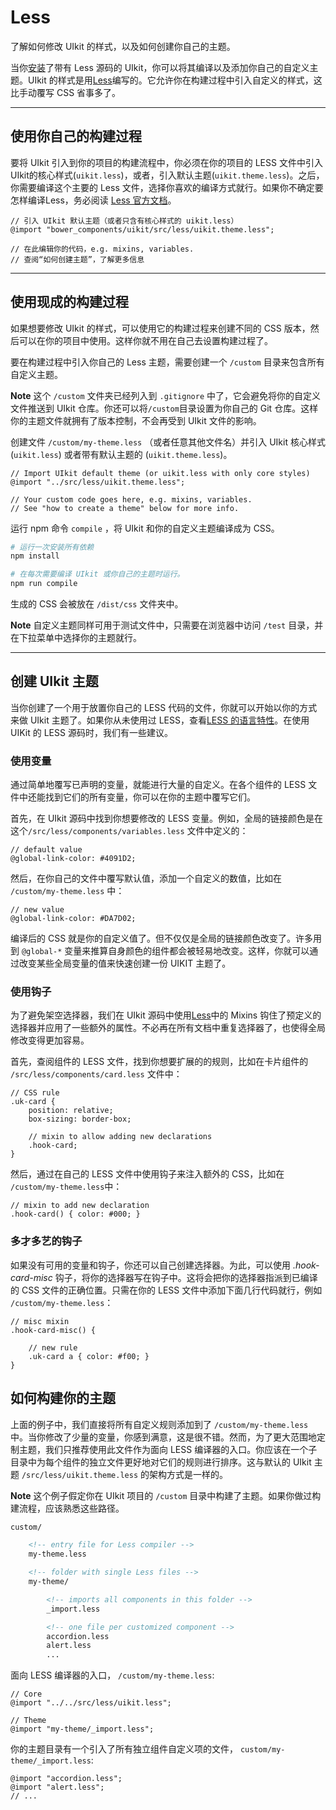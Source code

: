 # Less

<p class="uk-text-lead">了解如何修改 UIkit 的样式，以及如何创建你自己的主题。</p>

当你[安装](installation.md)了带有 Less 源码的 UIkit，你可以将其编译以及添加你自己的自定义主题。UIkit 的样式是用[Less](http://lesscss.org/)编写的。它允许你在构建过程中引入自定义的样式，这比手动覆写 CSS 省事多了。

***

## 使用你自己的构建过程

要将 UIkit 引入到你的项目的构建流程中，你必须在你的项目的 LESS 文件中引入UIkit的核心样式(`uikit.less`)，或者，引入默认主题(`uikit.theme.less`)。之后，你需要编译这个主要的 Less 文件，选择你喜欢的编译方式就行。如果你不确定要怎样编译Less，务必阅读 [Less 官方文档](http://lesscss.org/usage/)。

```less
// 引入 UIkit 默认主题（或者只含有核心样式的 uikit.less）
@import "bower_components/uikit/src/less/uikit.theme.less";

// 在此编辑你的代码，e.g. mixins, variables.
// 查阅“如何创建主题”，了解更多信息
```

***

## 使用现成的构建过程

如果想要修改 UIkit 的样式，可以使用它的构建过程来创建不同的 CSS 版本，然后可以在你的项目中使用。这样你就不用在自己去设置构建过程了。

要在构建过程中引入你自己的 Less 主题，需要创建一个 `/custom` 目录来包含所有自定义主题。

**Note** 这个 `/custom` 文件夹已经列入到 `.gitignore` 中了，它会避免将你的自定义文件推送到 UIkit 仓库。你还可以将`/custom`目录设置为你自己的 Git 仓库。这样你的主题文件就拥有了版本控制，不会再受到 UIkit 文件的影响。

创建文件 `/custom/my-theme.less` （或者任意其他文件名）并引入 UIkit 核心样式 (`uikit.less`) 或者带有默认主题的 (`uikit.theme.less`)。

```less
// Import UIkit default theme (or uikit.less with only core styles)
@import "../src/less/uikit.theme.less";

// Your custom code goes here, e.g. mixins, variables.
// See "how to create a theme" below for more info.
```

运行 npm 命令 `compile` ，将 UIkit 和你的自定义主题编译成为 CSS。

```sh
# 运行一次安装所有依赖 
npm install

# 在每次需要编译 UIkit 或你自己的主题时运行。
npm run compile
```

生成的 CSS 会被放在 `/dist/css` 文件夹中。

**Note** 自定义主题同样可用于测试文件中，只需要在浏览器中访问 `/test` 目录，并在下拉菜单中选择你的主题就行。

***

## 创建 UIkit 主题

当你创建了一个用于放置你自己的 LESS 代码的文件，你就可以开始以你的方式来做 UIkit 主题了。如果你从未使用过 LESS，查看[LESS 的语言特性](http://lesscss.org/features/)。在使用 UIKit 的 LESS 源码时，我们有一些建议。

### 使用变量

通过简单地覆写已声明的变量，就能进行大量的自定义。在各个组件的 LESS 文件中还能找到它们的所有变量，你可以在你的主题中覆写它们。

首先，在 UIkit 源码中找到你想要修改的 LESS 变量。例如，全局的链接颜色是在这个`/src/less/components/variables.less` 文件中定义的：

```less
// default value
@global-link-color: #4091D2;
```

然后，在你自己的文件中覆写默认值，添加一个自定义的数值，比如在 `/custom/my-theme.less` 中：

```less
// new value
@global-link-color: #DA7D02;
```

编译后的 CSS 就是你的自定义值了。但不仅仅是全局的链接颜色改变了。许多用到 `@global-*` 变量来推算自身颜色的组件都会被轻易地改变。这样，你就可以通过改变某些全局变量的值来快速创建一份 UIKIT 主题了。

### 使用钩子

为了避免架空选择器，我们在 UIkit 源码中使用[Less](http://lesscss.org)中的 Mixins 钩住了预定义的选择器并应用了一些额外的属性。不必再在所有文档中重复选择器了，也使得全局修改变得更加容易。

首先，查阅组件的 LESS 文件，找到你想要扩展的的规则，比如在卡片组件的 `/src/less/components/card.less` 文件中：

```less
// CSS rule
.uk-card {
    position: relative;
    box-sizing: border-box;

    // mixin to allow adding new declarations
    .hook-card;
}
```

然后，通过在自己的 LESS 文件中使用钩子来注入额外的 CSS，比如在 `/custom/my-theme.less`中：

```less
// mixin to add new declaration
.hook-card() { color: #000; }
```

### 多才多艺的钩子

如果没有可用的变量和钩子，你还可以自己创建选择器。为此，可以使用 _.hook-card-misc_ 钩子，将你的选择器写在钩子中。这将会把你的选择器指派到已编译的 CSS 文件的正确位置。只需在你的 LESS 文件中添加下面几行代码就行，例如 `/custom/my-theme.less`：

```less
// misc mixin
.hook-card-misc() {

    // new rule
    .uk-card a { color: #f00; }
}
```

## 如何构建你的主题

上面的例子中，我们直接将所有自定义规则添加到了 `/custom/my-theme.less` 中。当你修改了少量的变量，你感到满意，这是很不错。然而，为了更大范围地定制主题，我们只推荐使用此文件作为面向 LESS 编译器的入口。你应该在一个子目录中为每个组件的独立文件更好地对它们的规则进行排序。这与默认的 UIkit 主题 `/src/less/uikit.theme.less` 的架构方式是一样的。

**Note** 这个例子假定你在 UIkit 项目的 `/custom` 目录中构建了主题。如果你做过构建流程，应该熟悉这些路径。

```html
custom/

    <!-- entry file for Less compiler -->
    my-theme.less

    <!-- folder with single Less files -->
    my-theme/

        <!-- imports all components in this folder -->
        _import.less

        <!-- one file per customized component -->
        accordion.less
        alert.less
        ...
```

面向 LESS 编译器的入口， `/custom/my-theme.less`:

```less
// Core
@import "../../src/less/uikit.less";

// Theme
@import "my-theme/_import.less";
```

你的主题目录有一个引入了所有独立组件自定义项的文件， `custom/my-theme/_import.less`:

```
@import "accordion.less";
@import "alert.less";
// ...
```
